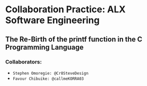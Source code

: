 # Collaboration Practice: ALX Software Engineering
## The Re-Birth of the printf function in the C Programming Language

### Collaborators:
- `Stephen Omoregie: @Cr8SteveDesign`
- `Favour Chibuike: @callmeKORRA03`
